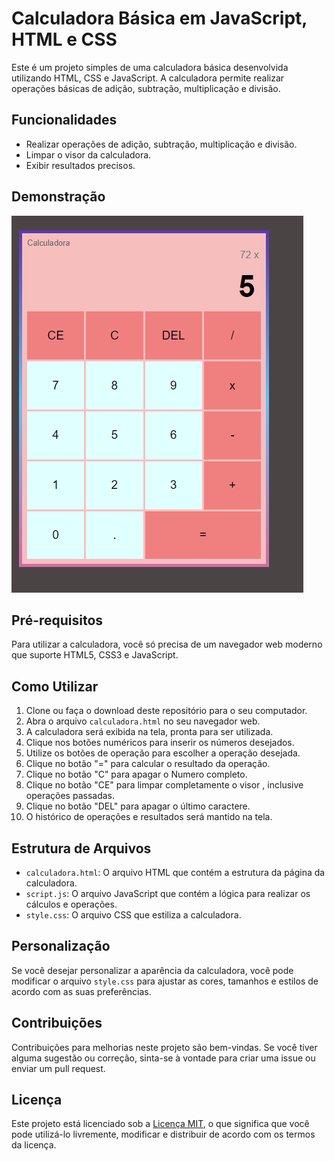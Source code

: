 # Calculadora Básica em JavaScript, HTML e CSS

Este é um projeto simples de uma calculadora básica desenvolvida utilizando HTML, CSS e JavaScript. A calculadora permite realizar operações básicas de adição, subtração, multiplicação e divisão.

## Funcionalidades

- Realizar operações de adição, subtração, multiplicação e divisão.
- Limpar o visor da calculadora.
- Exibir resultados precisos.

## Demonstração

![Calculadora](screenshot.png)

## Pré-requisitos

Para utilizar a calculadora, você só precisa de um navegador web moderno que suporte HTML5, CSS3 e JavaScript.

## Como Utilizar

1. Clone ou faça o download deste repositório para o seu computador.
2. Abra o arquivo `calculadora.html` no seu navegador web.
3. A calculadora será exibida na tela, pronta para ser utilizada.
4. Clique nos botões numéricos para inserir os números desejados.
5. Utilize os botões de operação para escolher a operação desejada.
6. Clique no botão "=" para calcular o resultado da operação.
7. Clique no botão "C" para apagar o Numero completo.
8. Clique no botão "CE" para limpar completamente o visor , inclusive operações passadas.
9. Clique no botão "DEL" para apagar o último caractere.
10. O histórico de operações e resultados será mantido na tela.

## Estrutura de Arquivos

- `calculadora.html`: O arquivo HTML que contém a estrutura da página da calculadora.
- `script.js`: O arquivo JavaScript que contém a lógica para realizar os cálculos e operações.
- `style.css`: O arquivo CSS que estiliza a calculadora.

## Personalização

Se você desejar personalizar a aparência da calculadora, você pode modificar o arquivo `style.css` para ajustar as cores, tamanhos e estilos de acordo com as suas preferências.

## Contribuições

Contribuições para melhorias neste projeto são bem-vindas. Se você tiver alguma sugestão ou correção, sinta-se à vontade para criar uma issue ou enviar um pull request.

## Licença

Este projeto está licenciado sob a [Licença MIT](LICENSE), o que significa que você pode utilizá-lo livremente, modificar e distribuir de acordo com os termos da licença.
